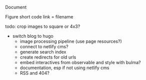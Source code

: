 Document

Figure short code
link = filename

todo:
crop images to square or 4x3?



- switch blog to hugo
	- image processing pipeline (use page resources?)
	- connect to netlify cms?
	- generate search index
	- create redirects for old urls
	- embed interactives from observable and style with bulma?
	- documentation, esp if not using netlify cms
	- RSS and 404?
